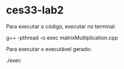 # ces33-lab2

Para executar o código, executar no terminal:

g++ -pthread -o exec matrixMultiplication.cpp

Para executar o executável gerado:

./exec